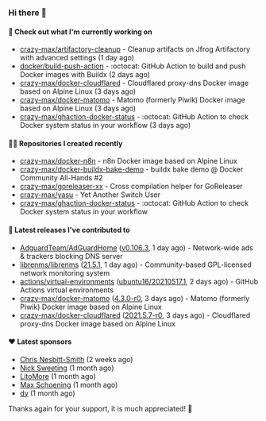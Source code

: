 ### Hi there 👋

#### 👷 Check out what I'm currently working on

- [crazy-max/artifactory-cleanup](https://github.com/crazy-max/artifactory-cleanup) - Cleanup artifacts on Jfrog Artifactory with advanced settings (1 day ago)
- [docker/build-push-action](https://github.com/docker/build-push-action) - :octocat: GitHub Action to build and push Docker images with Buildx (2 days ago)
- [crazy-max/docker-cloudflared](https://github.com/crazy-max/docker-cloudflared) - Cloudflared proxy-dns Docker image based on Alpine Linux (3 days ago)
- [crazy-max/docker-matomo](https://github.com/crazy-max/docker-matomo) - Matomo (formerly Piwik) Docker image based on Alpine Linux (3 days ago)
- [crazy-max/ghaction-docker-status](https://github.com/crazy-max/ghaction-docker-status) - :octocat: GitHub Action to check Docker system status in your workflow (3 days ago)

#### 👨‍💻 Repositories I created recently

- [crazy-max/docker-n8n](https://github.com/crazy-max/docker-n8n) - n8n Docker image based on Alpine Linux
- [crazy-max/docker-buildx-bake-demo](https://github.com/crazy-max/docker-buildx-bake-demo) - buildx bake demo @ Docker Community All-Hands #2
- [crazy-max/goreleaser-xx](https://github.com/crazy-max/goreleaser-xx) - Cross compilation helper for GoReleaser
- [crazy-max/yasu](https://github.com/crazy-max/yasu) - Yet Another Switch User
- [crazy-max/ghaction-docker-status](https://github.com/crazy-max/ghaction-docker-status) - :octocat: GitHub Action to check Docker system status in your workflow

#### 🚀 Latest releases I've contributed to

- [AdguardTeam/AdGuardHome](https://github.com/AdguardTeam/AdGuardHome) ([v0.106.3](https://github.com/AdguardTeam/AdGuardHome/releases/tag/v0.106.3), 1 day ago) - Network-wide ads &amp; trackers blocking DNS server
- [librenms/librenms](https://github.com/librenms/librenms) ([21.5.1](https://github.com/librenms/librenms/releases/tag/21.5.1), 1 day ago) - Community-based GPL-licensed network monitoring system
- [actions/virtual-environments](https://github.com/actions/virtual-environments) ([ubuntu16/20210517.1](https://github.com/actions/virtual-environments/releases/tag/ubuntu16%2F20210517.1), 2 days ago) - GitHub Actions virtual environments
- [crazy-max/docker-matomo](https://github.com/crazy-max/docker-matomo) ([4.3.0-r0](https://github.com/crazy-max/docker-matomo/releases/tag/4.3.0-r0), 3 days ago) - Matomo (formerly Piwik) Docker image based on Alpine Linux
- [crazy-max/docker-cloudflared](https://github.com/crazy-max/docker-cloudflared) ([2021.5.7-r0](https://github.com/crazy-max/docker-cloudflared/releases/tag/2021.5.7-r0), 3 days ago) - Cloudflared proxy-dns Docker image based on Alpine Linux

#### ❤️ Latest sponsors
- [Chris Nesbitt-Smith](https://github.com/chrisns) (2 weeks ago)
- [Nick Sweeting](https://github.com/pirate) (1 month ago)
- [LitoMore](https://github.com/LitoMore) (1 month ago)
- [Max Schoening](https://github.com/max) (1 month ago)
- [dy](https://github.com/dyipon) (1 month ago)

Thanks again for your support, it is much appreciated! 🙏
